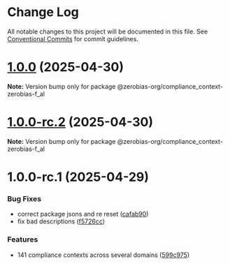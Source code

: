 # Change Log

All notable changes to this project will be documented in this file.
See [Conventional Commits](https://conventionalcommits.org) for commit guidelines.

# [1.0.0](https://github.com/zerobias-org/compliance_context/compare/@zerobias-org/compliance_context-zerobias-f_al@1.0.0-rc.2...@zerobias-org/compliance_context-zerobias-f_al@1.0.0) (2025-04-30)

**Note:** Version bump only for package @zerobias-org/compliance_context-zerobias-f_al





# [1.0.0-rc.2](https://github.com/zerobias-org/compliance_context/compare/@zerobias-org/compliance_context-zerobias-f_al@1.0.0-rc.1...@zerobias-org/compliance_context-zerobias-f_al@1.0.0-rc.2) (2025-04-30)

**Note:** Version bump only for package @zerobias-org/compliance_context-zerobias-f_al





# 1.0.0-rc.1 (2025-04-29)


### Bug Fixes

* correct package jsons and re reset ([cafab90](https://github.com/zerobias-org/compliance_context/commit/cafab90b3771e45ffeefa4ea2dca415266baa99f))
* fix bad descriptions ([f5726cc](https://github.com/zerobias-org/compliance_context/commit/f5726cc749df176f6d8e37f3d2ed07b1302f60e5))


### Features

* 141 compliance contexts across several domains ([599c975](https://github.com/zerobias-org/compliance_context/commit/599c975fcf3da5bbfffe4113c7f5f793e5231e68))
